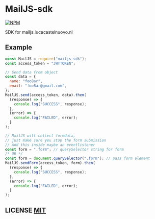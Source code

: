 # MailJS-sdk

[![NPM](https://img.shields.io/npm/v/mailjs-sdk.svg)](https://www.npmjs.com/package/mailjs-sdk)

SDK for mailjs.lucacastelnuovo.nl

## Example

```javascript
const MailJS = require("mailjs-sdk");
const access_token = "JWTTOKEN";

// Send data from object
const data = {
  name: "fooBar",
  email: "fooBar@gmail.com",
};
MailJS.send(access_token, data).then(
  (response) => {
    console.log("SUCCESS", response);
  },
  (error) => {
    console.log("FAILED", error);
  }
);

// MailJS will collect formdata,
// just make sure you stop the form submission
// Add this inside maybe an eventlistener
const form = ".form"; // querySelector string for form
/* OR */
const form = document.querySelector(".form"); // pass form element
MailJS.sendForm(access_token, form).then(
  (response) => {
    console.log("SUCCESS", response);
  },
  (error) => {
    console.log("FAILED", error);
  }
);
```

## LICENSE [MIT](LICENSE)
